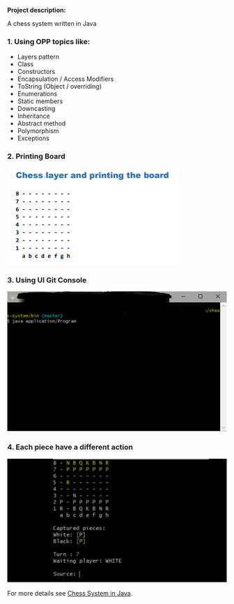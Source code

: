 

**Project description:** 

A chess system written in Java

### 1. Using OPP topics like:

- Layers pattern
- Class
- Constructors
- Encapsulation / Access Modifiers
- ToString (Object / overriding)
- Enumerations
- Static members
- Downcasting
- Inheritance
- Abstract method
- Polymorphism
- Exceptions

### 2. Printing Board

<img src="images/chess-system-images/Chess_printing_board.png?raw=true"/>

### 3. Using UI Git Console

<img src="images/chess-system-images/Start_application_command_git.png?raw=true"/> 

### 4. Each piece have a different action

<img src="images/chess-system-images/Knight_White_Play.gif?raw=true"/>

For more details see [Chess System in Java](https://github.com/vitorstabile/chess-system-java.git).
